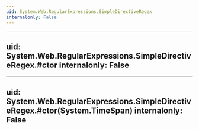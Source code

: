 ```yaml
---
uid: System.Web.RegularExpressions.SimpleDirectiveRegex
internalonly: False
---
```


---
uid: System.Web.RegularExpressions.SimpleDirectiveRegex.#ctor
internalonly: False
---

---
uid: System.Web.RegularExpressions.SimpleDirectiveRegex.#ctor(System.TimeSpan)
internalonly: False
---

